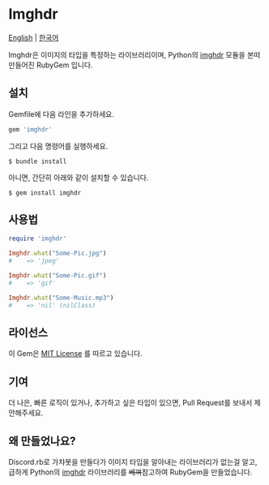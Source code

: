 # Imghdr

[English](https://github.com/zygn/imghdr#readme) | [한국어](https://github.com/zygn/imghdr/blob/main/README_ko_kr.md)


Imghdr은 이미지의 타입을 특정하는 라이브러리이며, Python의 [imghdr](https://docs.python.org/3/library/imghdr.html) 모듈을 본떠 만들어진 RubyGem 입니다.

## 설치

Gemfile에 다음 라인을 추가하세요.

```ruby
gem 'imghdr'
```

그리고 다음 명령어를 실행하세요.

    $ bundle install

아니면, 간단히 아래와 같이 설치할 수 있습니다.

    $ gem install imghdr

## 사용법

```ruby
require 'imghdr'

Imghdr.what("Some-Pic.jpg")
#    => 'jpeg'

Imghdr.what("Some-Pic.gif")
#    => 'gif'

Imghdr.what("Some-Music.mp3")
#    => 'nil' (nilClass)
```

## 라이선스

이 Gem은 [MIT License](https://opensource.org/licenses/MIT) 를 따르고 있습니다.

## 기여

더 나은, 빠른 로직이 있거나, 추가하고 싶은 타입이 있으면, Pull Request를 보내서 제안해주세요.

## 왜 만들었나요?

Discord.rb로 가챠봇을 만들다가 이미지 타입을 알아내는 라이브러리가 없는걸 알고, 
급하게 Python의 [imghdr](https://docs.python.org/3/library/imghdr.html) 라이브러리를 ~~베껴~~참고하여 RubyGem을 만들었습니다.


